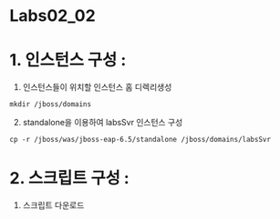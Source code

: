 # Labs02_02


# 1. 인스턴스 구성 :
1) 인스턴스들이 위치할 인스턴스 홈 디렉리생성
```
mkdir /jboss/domains
```
2) standalone을 이용하여 labsSvr 인스턴스 구성
```
cp -r /jboss/was/jboss-eap-6.5/standalone /jboss/domains/labsSvr
```

# 2. 스크립트 구성 :
1) 스크립트 다운로드



